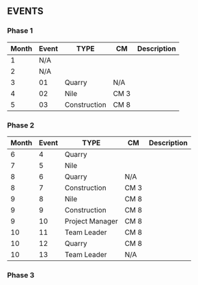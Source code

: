 ## EVENTS

### Phase 1

|Month|Event|TYPE|CM|Description|
|-----|-----|----|--|-----------|
|1|N/A||||
|2|N/A||||
|3|01|Quarry|N/A||
|4|02|Nile|CM 3||
|5|03|Construction|CM 8||

### Phase 2

|Month|Event|TYPE|CM|Description|
|-----|-----|----|--|-----------|
|6|4|Quarry|||
|7|5|Nile|||
|8|6|Quarry|N/A||
|8|7|Construction|CM 3||
|9|8|Nile|CM 8||
|9|9|Construction|CM 8||
|9|10|Project Manager|CM 8||
|10|11|Team Leader|CM 8||
|10|12|Quarry|CM 8||
|10|13|Team Leader|N/A||

### Phase 3
